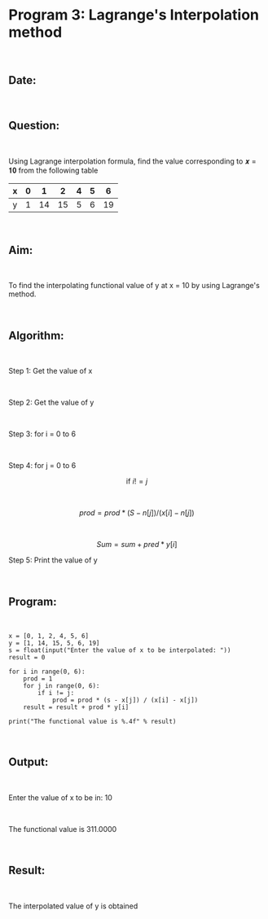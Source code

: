 # Program 3: Lagrange's Interpolation method

<br>

## Date:

<br>

## Question:

<br>

Using Lagrange interpolation formula, find the value corresponding to 𝒙 = 𝟏𝟎 from the following table 

| x   | 0  | 1  | 2  | 4  | 5  | 6  |
| --- | -- | -- | -- | -- | -- | -- |
| y   | 1  | 14 | 15 | 5  | 6  | 19 |


<br>

## Aim:

<br>

To find the interpolating functional value of y at x = 10 by using Lagrange's method.

<br>

## Algorithm:

<br>

Step 1: Get the value of x

<br>

Step 2: Get the value of y

<br>

Step 3: for i = 0 to 6

<br>

Step 4: for j = 0 to 6

$$
\text{if } i != j
$$


<br>

$$
prod = prod * ( S - n [j])/(x [i] - n[j])
$$

<br>

$$
Sum = sum + pred * y[i]
$$

Step 5: Print the value of y

<br>

## Program:

<br>

```
x = [0, 1, 2, 4, 5, 6]
y = [1, 14, 15, 5, 6, 19]
s = float(input("Enter the value of x to be interpolated: "))
result = 0

for i in range(0, 6):
    prod = 1
    for j in range(0, 6):
        if i != j:
            prod = prod * (s - x[j]) / (x[i] - x[j])
    result = result + prod * y[i]

print("The functional value is %.4f" % result)
```

<br>

## Output:

<br>

Enter the value of x to be in: 10

<br>

The functional value is 311.0000 

<br>

## Result:

<br>

The interpolated value of y is obtained
